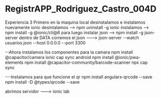 # RegistrAPP_Rodriguez_Castro_004D
Experiencia 3
Primero en la maquina local desinstalamos e instalamos nuevamente ionic
desintalamos --> npm uninstall -g ionic
instalamos --> npm install -g @ionic/cli@6
para luego instalar json -->  npm install -g json-server
dentro de DATA corremos el json ---> json-server --watch usuarios.json --host 0.0.0.0 --port 3300

--Ahora instalamos los componentes para la camara
npm install @capacitor/camera
ionic cap sync android
npm install @ionic/pwa-elements
npm install @capacitor-community/barcode-scanner
npx cap sync

---Instalamos para que funcione el qr
npm install angularx-qrcode --save
npm install -D @types/qrcode --save


abrimos servidor ---> ionic lab
